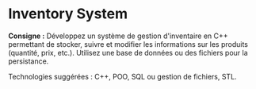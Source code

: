 # Inventory System

**Consigne :**
Développez un système de gestion d'inventaire en C++ permettant de stocker, suivre et modifier les informations sur les produits (quantité, prix, etc.). Utilisez une base de données ou des fichiers pour la persistance.

Technologies suggérées : C++, POO, SQL ou gestion de fichiers, STL.
